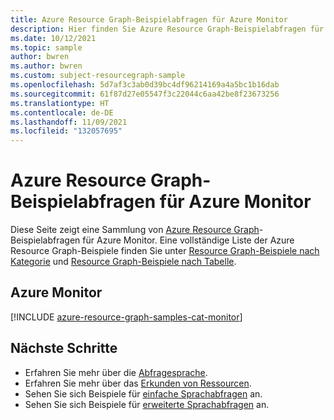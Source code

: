 ```yaml
---
title: Azure Resource Graph-Beispielabfragen für Azure Monitor
description: Hier finden Sie Azure Resource Graph-Beispielabfragen für Azure Monitor, mit denen die Verwendung von Ressourcentypen und Tabellen für den Zugriff auf Azure Monitor in Zusammenhang mit den Ressourcen und Eigenschaften veranschaulicht wird.
ms.date: 10/12/2021
ms.topic: sample
author: bwren
ms.author: bwren
ms.custom: subject-resourcegraph-sample
ms.openlocfilehash: 5d7af3c3ab0d39bc4df96214169a4a5bc1b16dab
ms.sourcegitcommit: 61f87d27e05547f3c22044c6aa42be8f23673256
ms.translationtype: HT
ms.contentlocale: de-DE
ms.lasthandoff: 11/09/2021
ms.locfileid: "132057695"
---
```

# <a name="azure-resource-graph-sample-queries-for-azure-monitor"></a>Azure Resource Graph-Beispielabfragen für Azure Monitor

Diese Seite zeigt eine Sammlung von [Azure Resource Graph](../governance/resource-graph/overview.md)-Beispielabfragen für Azure Monitor. Eine vollständige Liste der Azure Resource Graph-Beispiele finden Sie unter [Resource Graph-Beispiele nach Kategorie](../governance/resource-graph/samples/samples-by-category.md) und [Resource Graph-Beispiele nach Tabelle](../governance/resource-graph/samples/samples-by-table.md).

## <a name="azure-monitor"></a>Azure Monitor

[!INCLUDE [azure-resource-graph-samples-cat-monitor](../../includes/resource-graph/samples/bycat/azure-monitor.md)]

## <a name="next-steps"></a>Nächste Schritte

- Erfahren Sie mehr über die [Abfragesprache](../governance/resource-graph/concepts/query-language.md).
- Erfahren Sie mehr über das [Erkunden von Ressourcen](../governance/resource-graph/concepts/explore-resources.md).
- Sehen Sie sich Beispiele für [einfache Sprachabfragen](../governance/resource-graph/samples/starter.md) an.
- Sehen Sie sich Beispiele für [erweiterte Sprachabfragen](../governance/resource-graph/samples/advanced.md) an.
